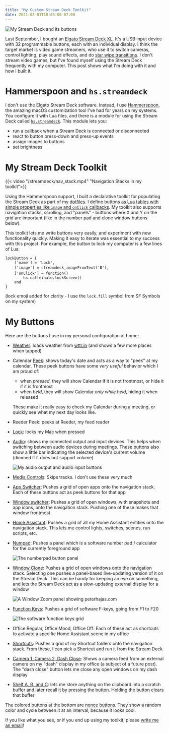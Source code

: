 ```yaml
---
title: "My Custom Stream Deck Toolkit"
date: 2021-08-01T18:05:00-07:00
---
```


![My Stream Deck and its buttons](/streamdeck/hero.jpeg)

Last September, I bought an [Elgato Stream Deck XL](https://www.elgato.com/en/stream-deck-xl). It's a USB input device with 32 programmable buttons, each with an individual display. I think the target market is video game streamers, who use it to switch cameras, control lighting, play sound effects, and do [star wipe transitions](https://www.youtube.com/watch?v=72bUheqRE5o). I don't stream video games, but I've found myself using the Stream Deck frequently with my computer. This post shows what I'm doing with it and how I built it.

# Hammerspoon and `hs.streamdeck`

I don't use the Elgato Stream Deck software. Instead, I use [Hammerspoon](https://www.hammerspoon.org), the amazing macOS customization tool I've had for years on my systems. You configure it with Lua files, and there is a module for using the Stream Deck called [`hs.streamdeck`](https://www.hammerspoon.org/docs/hs.streamdeck.html). This module lets you:

- run a callback when a Stream Deck is connected or disconnected
- react to button press-down and press-up events
- assign images to buttons
- set brightness

# My Stream Deck Toolkit

{{< video "/streamdeck/nav_stack.mp4" "Navigation Stacks in my toolkit">}}

Using the Hammerspoon support, I built a declarative toolkit for populating the Stream Deck as part of my [dotfiles](https://github.com/peterhajas/dotfiles/blob/master/hammerspoon/.hammerspoon/streamdeck.lua). I define buttons [as Lua tables with simple properties like `image` and `onClick` callbacks](https://github.com/peterhajas/dotfiles/blob/master/hammerspoon/.hammerspoon/streamdeck/about.md). My toolkit also supports navigation stacks, scrolling, and "panels" - buttons where X and Y on the grid are important (like in the number pad and clone window buttons below). 

This toolkit lets me write buttons very easily, and experiment with new functionality quickly. Making it easy to iterate was essential to my success with this project. For example, the button to lock my computer is a few lines of Lua:

    lockButton = {
        ['name'] = 'Lock',
        ['image'] = streamdeck_imageFromText('🔒'),
        ['onClick'] = function()
            hs.caffeinate.lockScreen()
        end
    }

(lock emoji added for clarity - I use the `lock.fill` symbol from SF Symbols on my system)

# My Buttons

Here are the buttons I use in my personal configuration at home:

- [Weather](https://github.com/peterhajas/dotfiles/blob/master/hammerspoon/.hammerspoon/streamdeck/weather.lua): loads weather from [wttr.in](https://wttr.in) (and shows a few more places when tapped)
- Calendar [Peek](https://github.com/peterhajas/dotfiles/blob/master/hammerspoon/.hammerspoon/streamdeck/peek.lua): shows today's date and acts as a way to "peek" at my calendar. These peek buttons have some *very useful* behavior which I am proud of:
    - when *pressed*, they will show Calendar if it is not frontmost, or hide it if it is frontmost
    - when *held*, they will show Calendar _only while held_, hiding it when released

    These make it really easy to check my Calendar during a meeting, or quickly see what my next day looks like.

- Reeder Peek: peeks at Reeder, my feed reader
- [Lock](https://github.com/peterhajas/dotfiles/blob/master/hammerspoon/.hammerspoon/streamdeck/lock.lua): locks my Mac when pressed
- [Audio](https://github.com/peterhajas/dotfiles/blob/master/hammerspoon/.hammerspoon/streamdeck/audio_devices.lua): shows my connected output and input devices. This helps when switching between audio devices during meetings. These buttons also show a little bar indicating the selected device's current volume (dimmed if it does not support volume)

    ![My audio output and audio input buttons](/streamdeck/audio_switcher.jpeg)

- [Media Controls](https://github.com/peterhajas/dotfiles/blob/master/hammerspoon/.hammerspoon/streamdeck/itunes.lua): Skips tracks. I don't use these very much
- [App Switcher](https://github.com/peterhajas/dotfiles/blob/master/hammerspoon/.hammerspoon/streamdeck/app_switcher.lua): Pushes a grid of open apps onto the navigation stack. Each of these buttons act as peek buttons for that app
- [Window switcher](https://github.com/peterhajas/dotfiles/blob/master/hammerspoon/.hammerspoon/streamdeck/window_switcher.lua): Pushes a grid of open windows, with snapshots and app icons, onto the navigation stack. Pushing one of these makes that window frontmost
- [Home Assistant](https://github.com/peterhajas/dotfiles/blob/master/hammerspoon/.hammerspoon/streamdeck/home_assistant.lua): Pushes a grid of all my Home Assistant entities onto the navigation stack. This lets me control lights, switches, scenes, run scripts, etc.
- [Numpad](https://github.com/peterhajas/dotfiles/blob/master/hammerspoon/.hammerspoon/streamdeck/numpad.lua): Pushes a panel which is a software number pad / calculator for the currently foreground app

    ![The numberpad button panel](/streamdeck/number_pad.jpeg)

- [Window Clone](https://github.com/peterhajas/dotfiles/blob/master/hammerspoon/.hammerspoon/streamdeck/window_clone.lua): Pushes a grid of open windows onto the navigation stack. Selecting one pushes a panel-based live-updating version of it on the Stream Deck. This can be handy for keeping an eye on something, and lets the Stream Deck act as a slow-updating external display for a window

    ![A Window Zoom panel showing peterhajas.com](/streamdeck/window_zoom.jpeg)

- [Function Keys](https://github.com/peterhajas/dotfiles/blob/master/hammerspoon/.hammerspoon/streamdeck/function_keys.lua): Pushes a grid of software F-keys, going from F1 to F20

    ![The software function keys grid](/streamdeck/function_keys.jpeg)

- Office Regular, Office Mood, Office Off: Each of these act as shortcuts to activate a specific Home Assistant scene in my office
- [Shortcuts](https://github.com/peterhajas/dotfiles/blob/master/hammerspoon/.hammerspoon/streamdeck/shortcuts.lua): Pushes a grid of my Shortcut folders onto the navigation stack. From these, I can pick a Shortcut and run it from the Stream Deck
- [Camera 1, Camera 2, Dash Close](https://github.com/peterhajas/dotfiles/blob/master/hammerspoon/.hammerspoon/streamdeck/camera.lua): Shows a camera feed from an external camera on my "dash" display in my office (a subject of a future post). The "dash close" button lets me close any open windows on my dash display
- [Shelf A, B, and C](https://github.com/peterhajas/dotfiles/blob/master/hammerspoon/.hammerspoon/streamdeck/shelf.lua): lets me store anything on the clipboard into a scratch buffer and later recall it by pressing the button. Holding the button clears that buffer

The colored buttons at the bottom are [nonce buttons](https://github.com/peterhajas/dotfiles/blob/master/hammerspoon/.hammerspoon/streamdeck/nonce.lua). They show a random color and cycle between it at an interval, because it looks cool.

If you like what you see, or if you end up using my toolkit, please [write me an email](/about)!

